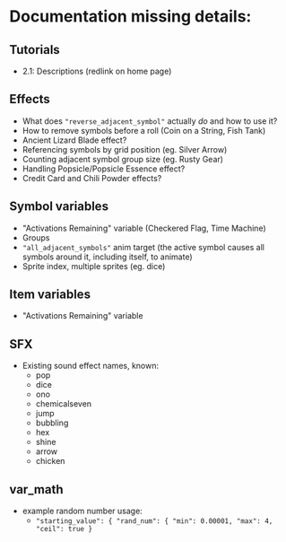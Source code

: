 # Documentation missing details:
## Tutorials
* 2.1: Descriptions (redlink on home page)
## Effects
* What does `"reverse_adjacent_symbol"` actually *do* and how to use it?
* How to remove symbols before a roll (Coin on a String, Fish Tank)
* Ancient Lizard Blade effect?
* Referencing symbols by grid position (eg. Silver Arrow)
* Counting adjacent symbol group size (eg. Rusty Gear)
* Handling Popsicle/Popsicle Essence effect?
* Credit Card and Chili Powder effects?
## Symbol variables
* "Activations Remaining" variable (Checkered Flag, Time Machine)
* Groups
* `"all_adjacent_symbols"` anim target (the active symbol causes all symbols around it, including itself, to animate)
* Sprite index, multiple sprites (eg. dice)
## Item variables
* "Activations Remaining" variable
## SFX
* Existing sound effect names, known:
  * pop
  * dice
  * ono
  * chemicalseven
  * jump
  * bubbling
  * hex
  * shine
  * arrow
  * chicken
## var_math
* example random number usage:
  * `"starting_value": { "rand_num": { "min": 0.00001, "max": 4, "ceil": true }`